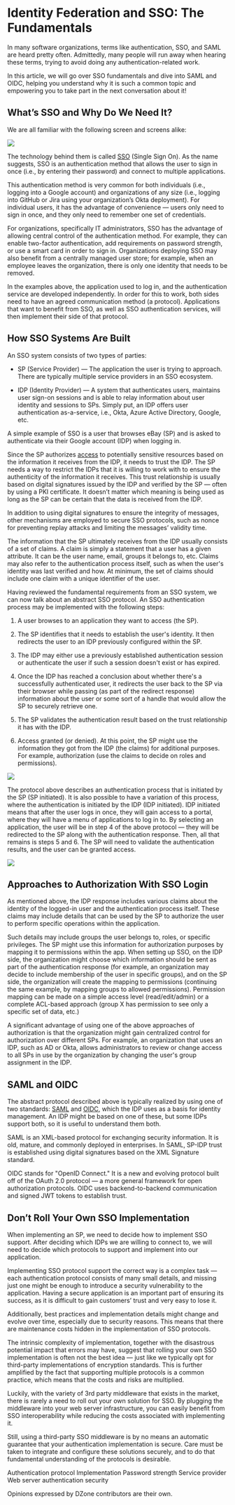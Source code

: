 # Identity Federation and SSO: The Fundamentals
In many software organizations, terms like authentication, SSO, and SAML are heard pretty often. Admittedly, many people will run away when hearing these terms, trying to avoid doing any authentication-related work. 

In this article, we will go over SSO fundamentals and dive into SAML and OIDC, helping you understand why it is such a common topic and empowering you to take part in the next conversation about it!

What’s SSO and Why Do We Need It?
---------------------------------

We are all familiar with the following screen and screens alike:

![](_assets/16674243-1675097665740.png)

The technology behind them is called [SSO](https://dzone.com/articles/sso-login-key-benefits-and-implementation) (Single Sign On). As the name suggests, SSO is an authentication method that allows the user to sign in once (i.e., by entering their password) and connect to multiple applications.

This authentication method is very common for both individuals (i.e., logging into a Google account) and organizations of any size (i.e., logging into GitHub or Jira using your organization’s Okta deployment). For individual users, it has the advantage of convenience — users only need to sign in once, and they only need to remember one set of credentials. 

For organizations, specifically IT administrators, SSO has the advantage of allowing central control of the authentication method. For example, they can enable two-factor authentication, add requirements on password strength, or use a smart card in order to sign in. Organizations deploying SSO may also benefit from a centrally managed user store; for example, when an employee leaves the organization, there is only one identity that needs to be removed.

In the examples above, the application used to log in, and the authentication service are developed independently. In order for this to work, both sides need to have an agreed communication method (a protocol). Applications that want to benefit from SSO, as well as SSO authentication services, will then implement their side of that protocol.

How SSO Systems Are Built
-------------------------

An SSO system consists of two types of parties:

*   SP (Service Provider) — The application the user is trying to approach. There are typically multiple service providers in an SSO ecosystem.
    
*   IDP (Identity Provider) — A system that authenticates users, maintains user sign-on sessions and is able to relay information about user identity and sessions to SPs. Simply put, an IDP offers user authentication as-a-service, i.e., Okta, Azure Active Directory, Google, etc.
    

A simple example of SSO is a user that browses eBay (SP) and is asked to authenticate via their Google account (IDP) when logging in.

Since the SP authorizes [access](https://dzone.com/refcardz/identity-and-access-management-2) to potentially sensitive resources based on the information it receives from the IDP, it needs to trust the IDP. The SP needs a way to restrict the IDPs that it is willing to work with to ensure the authenticity of the information it receives. This trust relationship is usually based on digital signatures issued by the IDP and verified by the SP — often by using a PKI certificate. It doesn’t matter which meaning is being used as long as the SP can be certain that the data is received from the IDP. 

In addition to using digital signatures to ensure the integrity of messages, other mechanisms are employed to secure SSO protocols, such as nonce for preventing replay attacks and limiting the messages’ validity time.

The information that the SP ultimately receives from the IDP usually consists of a set of claims. A claim is simply a statement that a user has a given attribute. It can be the user name, email, groups it belongs to, etc. Claims may also refer to the authentication process itself, such as when the user's identity was last verified and how. At minimum, the set of claims should include one claim with a unique identifier of the user.

Having reviewed the fundamental requirements from an SSO system, we can now talk about an abstract SSO protocol. An SSO authentication process may be implemented with the following steps:

1.  A user browses to an application they want to access (the SP).
    
2.  The SP identifies that it needs to establish the user's identity. It then redirects the user to an IDP previously configured within the SP.
    
3.  The IDP may either use a previously established authentication session or authenticate the user if such a session doesn't exist or has expired.
    
4.  Once the IDP has reached a conclusion about whether there's a successfully authenticated user, it redirects the user back to the SP via their browser while passing (as part of the redirect response) information about the user or some sort of a handle that would allow the SP to securely retrieve one.
    
5.  The SP validates the authentication result based on the trust relationship it has with the IDP.
    
6.  Access granted (or denied). At this point, the SP might use the information they got from the IDP (the claims) for additional purposes. For example, authorization (use the claims to decide on roles and permissions).
    

![](_assets/16674244-1675097750488.png)

The protocol above describes an authentication process that is initiated by the SP (SP initiated). It is also possible to have a variation of this process, where the authentication is initiated by the IDP (IDP initiated). IDP initiated means that after the user logs in once, they will gain access to a portal, where they will have a menu of applications to log in to. By selecting an application, the user will be in step 4 of the above protocol — they will be redirected to the SP along with the authentication response. Then, all that remains is steps 5 and 6. The SP will need to validate the authentication results, and the user can be granted access.

![](_assets/16674245-1675097778777.png)

Approaches to Authorization With SSO Login
------------------------------------------

As mentioned above, the IDP response includes various claims about the identity of the logged-in user and the authentication process itself. These claims may include details that can be used by the SP to authorize the user to perform specific operations within the application.

Such details may include groups the user belongs to, roles, or specific privileges. The SP might use this information for authorization purposes by mapping it to permissions within the app. When setting up SSO, on the IDP side, the organization might choose which information should be sent as part of the authentication response (for example, an organization may decide to include membership of the user in specific groups), and on the SP side, the organization will create the mapping to permissions (continuing the same example, by mapping groups to allowed permissions). Permission mapping can be made on a simple access level (read/edit/admin) or a complete ACL-based approach (group X has permission to see only a specific set of data, etc.)

A significant advantage of using one of the above approaches of authorization is that the organization might gain centralized control for authorization over different SPs. For example, an organization that uses an IDP, such as AD or Okta, allows administrators to review or change access to all SPs in use by the organization by changing the user's group assignment in the IDP.

SAML and OIDC
-------------

The abstract protocol described above is typically realized by using one of two standards: [SAML](https://dzone.com/articles/how-saml-authentication-works) and [OIDC](https://dzone.com/articles/open-id-connect-authentication-with-oauth20-author), which the IDP uses as a basis for identity management. An IDP might be based on one of these, but some IDPs support both, so it is useful to understand them both.

SAML is an XML-based protocol for exchanging security information. It is old, mature, and commonly deployed in enterprises. In SAML, SP-IDP trust is established using digital signatures based on the XML Signature standard.

OIDC stands for "OpenID Connect." It is a new and evolving protocol built off of the OAuth 2.0 protocol — a more general framework for open authorization protocols. OIDC uses backend-to-backend communication and signed JWT tokens to establish trust. 

Don’t Roll Your Own SSO Implementation
--------------------------------------

When implementing an SP, we need to decide how to implement SSO support. After deciding which IDPs we are willing to connect to, we will need to decide which protocols to support and implement into our application.

Implementing SSO protocol support the correct way is a complex task — each authentication protocol consists of many small details, and missing just one might be enough to introduce a security vulnerability to the application. Having a secure application is an important part of ensuring its success, as it is difficult to gain customers’ trust and very easy to lose it. 

Additionally, best practices and implementation details might change and evolve over time, especially due to security reasons. This means that there are maintenance costs hidden in the implementation of SSO protocols. 

The intrinsic complexity of implementation, together with the disastrous potential impact that errors may have, suggest that rolling your own SSO implementation is often not the best idea — just like we typically opt for third-party implementations of encryption standards. This is further amplified by the fact that supporting multiple protocols is a common practice, which means that the costs and risks are multiplied. 

Luckily, with the variety of 3rd party middleware that exists in the market, there is rarely a need to roll out your own solution for SSO. By plugging the middleware into your web server infrastructure, you can easily benefit from SSO interoperability while reducing the costs associated with implementing it. 

Still, using a third-party SSO middleware is by no means an automatic guarantee that your authentication implementation is secure. Care must be taken to integrate and configure these solutions securely, and to do that fundamental understanding of the protocols is desirable.

Authentication protocol Implementation Password strength Service provider Web server authentication security

Opinions expressed by DZone contributors are their own.